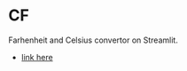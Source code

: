 # CF
Farhenheit and Celsius convertor on Streamlit.
- [link here](https://share.streamlit.io/pinkangel09/cf/main/main.py)
